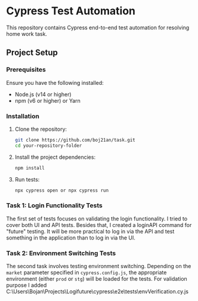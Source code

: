 # Cypress Test Automation

This repository contains Cypress end-to-end test automation for resolving home work task.

## Project Setup

### Prerequisites

Ensure you have the following installed:
- Node.js (v14 or higher)
- npm (v6 or higher) or Yarn

### Installation

1. Clone the repository:

    ```bash
    git clone https://github.com/boj21an/task.git
    cd your-repository-folder
    ```

2. Install the project dependencies:

    ```bash
    npm install
    ```

3. Run tests:

    ```bash
    npx cypress open or npx cypress run
    ```


### Task 1: Login Functionality Tests

The first set of tests focuses on validating the login functionality. 
I tried to cover both UI and API tests. 
Besides that, I created a loginAPI command for "future" testing. 
It will be more practical to log in via the API and test something in the application than to log in via the UI.


### Task 2: Environment Switching Tests

The second task involves testing environment switching. 
Depending on the `market` parameter specified in `cypress.config.js`, 
the appropriate environment (either `prod` or `stg`) will be loaded for the tests. 
For validation purpose I added C:\Users\Bojan\Projects\Logifuture\cypress\e2e\tests\envVerification.cy.js